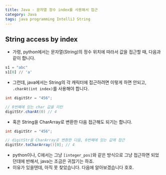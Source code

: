 ```yaml
---
title: Java - 문자열 정수 index를 사용해서 접근
category: Java
tags: java programming IntelliJ String
---
```


## String access by index

- 가령, python에서는 문자열(String)의 정수 위치에 따라서 값을 접근할 때, 다음과 같이 합니다.

```python
s1 = "abc"
s1[0] // 'a'
```

- 그런데, java에서는 String의 각 캐릭터에 접근하려면 이렇게 하면 안되고, `.charAt(int index)`를 사용해야 합니다. 

```java 
int digitStr = "456";

// 0번째에 있는 char 값을 리턴
digitStr.charAt(0) // 4
```

- 혹은 String을 CharArray로 변환한 다음 접근해도 되기는 합니다.

```java 
int digitStr = "456";

// digitStr을 CharArray로 변환한 다음, 0번째에 있는 값에 접근
digitStr.toCharArray()[0]; // 4
```

- python이나, C에서는 그냥 `[integer_pos]`와 같은 방식으로 그냥 접근하면 되었던데에 반해서, java는 조금은 귀찮기는 하죠.
- 이유가 있을텐데, 아직 못 찾았습니다. 다음에 알아보겠습니다 호호.

